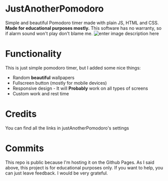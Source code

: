 # JustAnotherPomodoro

Simple and beautiful Pomodoro timer made with plain JS, HTML and CSS. **Made for educational purposes mostly.** This software has no warranty, so if alarm sound won't play don't blame me.
![enter image description here](https://raw.githubusercontent.com/miharnas/JustAnotherPomodoro/main/media/images/screenshots/screenshot.png)

# Functionality

This is just simple pomodoro timer, but I added some nice things:

 - Random **beautiful** wallpapers
 - Fullscreen button (mostly for mobile devices)
 - Responsive design - It will **Probably** work on all types of screens
 - Custom work and rest time

# Credits

You can find all the links in justAnotherPomodoro's settings

# Commits

This repo is public because I'm hosting it on the Github Pages. As I said above, this project is for educational purposes only. If you want to help, you can just leave feedback. I would be very grateful.
